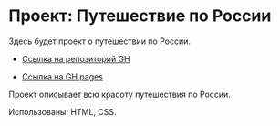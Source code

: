 # Проект: Путешествие по России

Здесь будет проект о путешествии по России.
* [Ссылка на репозиторий GH](https://github.com/Synkov2102/russian-travel)

* [Ссылка на GH pages](https://synkov2102.github.io/russian-travel/)


Проект описывает всю красоту путешествия по России.

Использованы: HTML, CSS.

